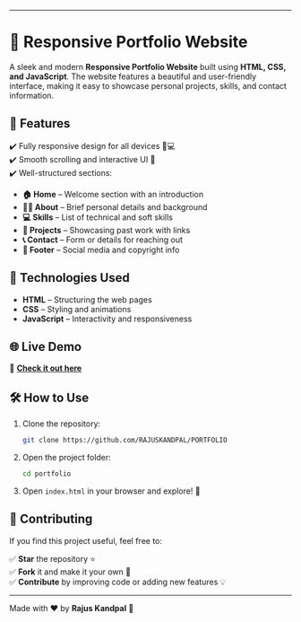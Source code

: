 
---

# 🌟 Responsive Portfolio Website  

A sleek and modern **Responsive Portfolio Website** built using **HTML, CSS, and JavaScript**. The website features a beautiful and user-friendly interface, making it easy to showcase personal projects, skills, and contact information.  

## 🚀 Features  

✔️ Fully responsive design for all devices 📱💻  
✔️ Smooth scrolling and interactive UI 🎨  
✔️ Well-structured sections:  

- **🏠 Home** – Welcome section with an introduction  
- **🙋‍♂️ About** – Brief personal details and background  
- **💻 Skills** – List of technical and soft skills  
- **🚀 Projects** – Showcasing past work with links  
- **📞 Contact** – Form or details for reaching out  
- **📌 Footer** – Social media and copyright info  

## 🎯 Technologies Used  

- **HTML** – Structuring the web pages  
- **CSS** – Styling and animations  
- **JavaScript** – Interactivity and responsiveness  


## 🌐 Live Demo  

🔗 **[Check it out here](http://hello-2fca13d91746045121950.s3-website.eu-north-1.amazonaws.com)**
## 🛠️ How to Use  

1. Clone the repository:  
   ```bash
   git clone https://github.com/RAJUSKANDPAL/PORTFOLIO
   ```
2. Open the project folder:  
   ```bash
   cd portfolio
   ```
3. Open `index.html` in your browser and explore! 🎉  

## 🌟 Contributing  

If you find this project useful, feel free to:  

✅ **Star** the repository ⭐  
✅ **Fork** it and make it your own 🔄  
✅ **Contribute** by improving code or adding new features 💡  


---

Made with ❤️ by **Rajus Kandpal** 🚀
